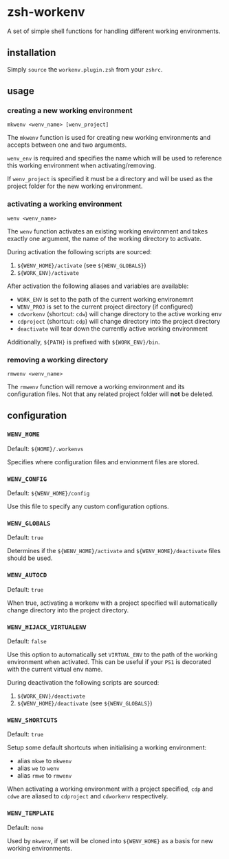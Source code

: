 # zsh-workenv

A set of simple shell functions for handling different working environments.

## installation

Simply `source` the `workenv.plugin.zsh` from your `zshrc`.

## usage

### creating a new working environment

`mkwenv <wenv_name> [wenv_project]`

The `mkwenv` function is used for creating new working environments and accepts
between one and two arguments.

`wenv_env` is required and specifies the name which will be used to reference
this working environment when activating/removing.

If `wenv_project` is specified it must be a directory and will be used as the
project folder for the new working environment.

### activating a working environment

`wenv <wenv_name>`

The `wenv` function activates an existing working environment and takes exactly
one argument, the name of the working directory to activate.

During activation the following scripts are sourced:

1. `${WENV_HOME}/activate` (see `${WENV_GLOBALS}`)
2. `${WORK_ENV}/activate`

After activation the following aliases and variables are available:

* `WORK_ENV` is set to the path of the current working environemnt
* `WENV_PROJ` is set to the current project directory (if configured)
* `cdworkenv` (shortcut: `cdw`) will change directory to the active working env
* `cdproject` (shortcut: `cdp`) will change directory into the project directory
* `deactivate` will tear down the currently active working environment

Additionally, `${PATH}` is prefixed with `${WORK_ENV}/bin`.

### removing a working directory

`rmwenv <wenv_name>`

The `rmwenv` function will remove a working environment and its configuration
files. Not that any related project folder will **not** be deleted.

## configuration

### `WENV_HOME`

Default: `${HOME}/.workenvs`

Specifies where configuration files and envionment files are stored.

### `WENV_CONFIG`

Default: `${WENV_HOME}/config`

Use this file to specify any custom configuration options.

### `WENV_GLOBALS`

Default: `true`

Determines if the `${WENV_HOME}/activate` and `${WENV_HOME}/deactivate` files
should be used.

### `WENV_AUTOCD`

Default: `true`

When true, activating a workenv with a project specified will automatically
change directory into the project directory.

### `WENV_HIJACK_VIRTUALENV`

Default: `false`

Use this option to automatically set `VIRTUAL_ENV` to the path of the working
environment when activated. This can be useful if your `PS1` is decorated with
the current virtual env name.

During deactivation the following scripts are sourced:

1. `${WORK_ENV}/deactivate`
2. `${WENV_HOME}/deactivate` (see `${WENV_GLOBALS}`)

### `WENV_SHORTCUTS`

Default: `true`

Setup some default shortcuts when initialising a working environment:

* alias `mkwe` to `mkwenv`
* alias `we` to `wenv`
* alias `rmwe` to `rmwenv`

When activating a working environment with a project specified, `cdp` and `cdwe`
are aliased to `cdproject` and `cdworkenv` respectively.

### `WENV_TEMPLATE`

Default: `none`

Used by `mkwenv`, if set will be cloned into `${WENV_HOME}` as a basis for new
working environments.
